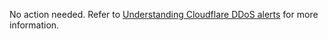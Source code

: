 No action needed. Refer to [Understanding Cloudflare DDoS alerts](https://support.cloudflare.com/hc/articles/360053216191) for more information.
